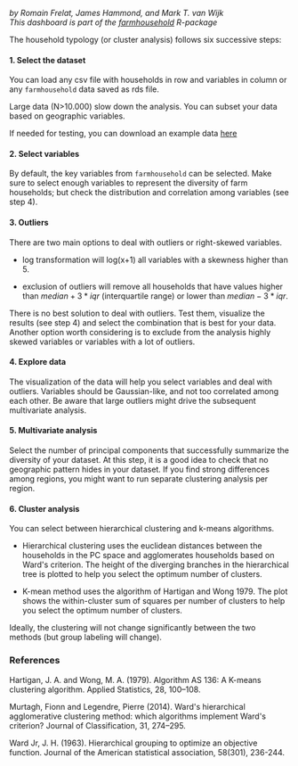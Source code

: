 *by Romain Frelat, James Hammond, and Mark T. van Wijk*  
*This dashboard is part of the [farmhousehold](https://github.com/rfrelat/farmhousehold) R-package*


The household typology (or cluster analysis) follows six successive steps:

#### **1. Select the dataset**

You can load any csv file with households in row and variables in column or any `farmhousehold` data saved as rds file.  

Large data (N>10.000) slow down the analysis. You can subset your data based on geographic variables.   

If needed for testing, you can download an example data [here](https://github.com/rfrelat/farmhousehold/raw/main/inst/extdata/mini_rhomis.rds)

#### **2. Select variables**

By default, the key variables from `farmhousehold` can be selected. Make sure to select enough variables to represent the diversity of farm households; but check the distribution and correlation among variables (see step 4).   


#### **3. Outliers**

There are two main options to deal with outliers or right-skewed variables.  

- log transformation will log(x+1) all variables with a skewness higher than 5.    

- exclusion of outliers will remove all households that have values higher than $median +3 * iqr$ (interquartile range) or lower than $median -3 * iqr$.     

There is no best solution to deal with outliers. Test them, visualize the results (see step 4) and select the combination that is best for your data. Another option worth considering is to exclude from the analysis highly skewed variables or variables with a lot of outliers.   


#### **4. Explore data**

The visualization of the data will help you select variables and deal with outliers. Variables should be Gaussian-like, and not too correlated among each other. Be aware that large outliers might drive the subsequent multivariate analysis.  


#### **5. Multivariate analysis**

Select the number of principal components that successfully summarize the diversity of your dataset. At this step, it is a good idea to check that no geographic pattern hides in your dataset. If you find strong differences among regions, you might want to run separate clustering analysis per region.  


#### **6. Cluster analysis**
You can select between hierarchical clustering and k-means algorithms.  

- Hierarchical clustering uses the euclidean distances between the households in the PC space and agglomerates households based on Ward's criterion. The height of the diverging branches in the hierarchical tree is plotted to help you select the optimum number of clusters.  

- K-mean method uses the algorithm of Hartigan and Wong 1979. The plot shows the within-cluster sum of squares per number of clusters to help you select the optimum number of clusters.  

Ideally, the clustering will not change significantly between the two methods (but group labeling will change).   

### References

Hartigan, J. A. and Wong, M. A. (1979). Algorithm AS 136: A K-means clustering algorithm. Applied Statistics, 28, 100–108.  

Murtagh, Fionn and Legendre, Pierre (2014). Ward's hierarchical agglomerative clustering method: which algorithms implement Ward's criterion? Journal of Classification, 31, 274–295.  

Ward Jr, J. H. (1963). Hierarchical grouping to optimize an objective function. Journal of the American statistical association, 58(301), 236-244.  


